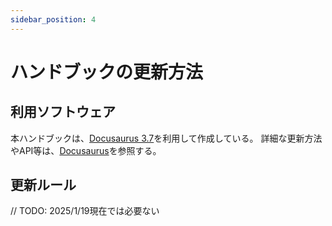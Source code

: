 ```yaml
---
sidebar_position: 4
---
```


# ハンドブックの更新方法

## 利用ソフトウェア

本ハンドブックは、[Docusaurus 3.7](https://docusaurus.io/blog/releases/3.7)を利用して作成している。
詳細な更新方法やAPI等は、[Docusaurus](https://docusaurus.io/)を参照する。

## 更新ルール
// TODO: 2025/1/19現在では必要ない